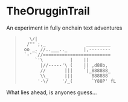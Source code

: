 # TheOrugginTrail
An experiment in fully onchain text adventures


>        \/|
>       /"" ;,_               _________
>      oo _. //..___.._      |,--------
>      `-' `//=========================
>          `'\          |    ||
>            |//-----'\ (    || ,d88b,
>            //       |||    `|_888888_
>            \\_      |||       888888
>           '-\/     '/_(       `Y88P' fL

What lies ahead, is anyones guess...
